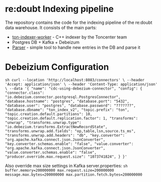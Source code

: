 # re:doubt Indexing pipeline

The repository contains the code for the indexing pipeline of the re:doubt data warehouse. It consists of the main parts:
* [ton-indexer-worker](https://github.com/toncenter/ton-index-worker) - C++ indexer by the Toncenter team
* Postgres DB + Kafka + Debeizum
* [Parser](./parser/) - simple tool to handle new entries in the DB and parse it

# Debeizium Configuration

``sh
curl --location 'http://localhost:8083/connectors' \
   --header 'Accept: application/json' \
   --header 'Content-Type: application/json' \
   --data '{
   "name": "cdc-using-debezium-connector",
   "config": {
       "connector.class": "io.debezium.connector.postgresql.PostgresConnector",
       "database.hostname": "postgres",
       "database.port": "5432",
       "database.user": "postgres",
       "database.password": "???????",
       "database.dbname": "ton_index_v2",
       "topic.prefix": "ton",
       "topic.creation.default.partitions": 10,
       "topic.creation.default.replication.factor": 1,
       "transforms": "unwrap",
       "transforms.unwrap.type": "io.debezium.transforms.ExtractNewRecordState",
       "transforms.unwrap.add.fields": "op,table,lsn,source.ts_ms",
       "transforms.unwrap.add.headers": "db",
       "key.converter": "org.apache.kafka.connect.json.JsonConverter",
       "key.converter.schemas.enable": "false",
       "value.converter": "org.apache.kafka.connect.json.JsonConverter",
       "value.converter.schemas.enable": "false",
       "producer.override.max.request.size": "1073741824",
   }
}'
``

Also override max size settings in Kafka server.properties:
``sh
buffer.memory=200000000
max.request.size=200000000
message.max.bytes=200000000
max.partition.fetch.bytes=200000000
``
